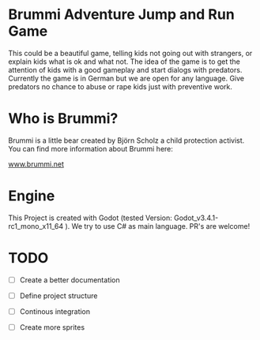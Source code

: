 # Brummi Adventure Jump and Run Game
This could be a beautiful game, telling kids not going out with strangers,
or explain kids what is ok and what not. The idea of the game is to get the attention of kids with a good gameplay and start dialogs with predators. Currently the game is in German but we are open for any language. Give predators no chance to abuse or rape kids just with preventive work. 

# Who is Brummi?
Brummi is a little bear created by Björn Scholz a child protection activist.
You can find more information about Brummi here:

www.brummi.net

# Engine

This Project is created with Godot (tested Version: Godot_v3.4.1-rc1_mono_x11_64 ). We try to use C# as main language. PR's are welcome!

# TODO
- [ ] Create a better documentation
- [ ] Define project structure
- [ ] Continous integration
- [ ] Create more sprites

